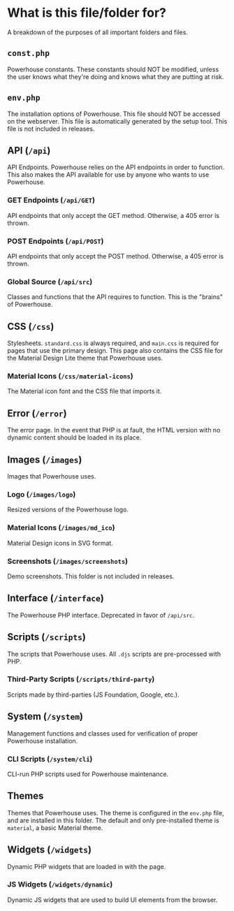 # What is this file/folder for?

A breakdown of the purposes of all important folders and files.

## `const.php`
Powerhouse constants. These constants should NOT be modified, unless the user knows what they're doing and knows what they are putting at risk.

## `env.php`
The installation options of Powerhouse. This file should NOT be accessed on the webserver. This file is automatically generated by the setup tool. This file is not included in releases.

## API (`/api`)
API Endpoints. Powerhouse relies on the API endpoints in order to function. This also makes the API available for use by anyone who wants to use Powerhouse.

### GET Endpoints (`/api/GET`)
API endpoints that only accept the GET method. Otherwise, a 405 error is thrown.

### POST Endpoints (`/api/POST`)
API endpoints that only accept the POST method. Otherwise, a 405 error is thrown.

### Global Source (`/api/src`)
Classes and functions that the API requires to function. This is the "brains" of Powerhouse.

## CSS (`/css`)
Stylesheets. `standard.css` is always required, and `main.css` is required for pages that use the primary design. This page also contains the CSS file for the Material Design Lite theme that Powerhouse uses.

### Material Icons (`/css/material-icons`)
The Material icon font and the CSS file that imports it.

## Error (`/error`)
The error page. In the event that PHP is at fault, the HTML version with no dynamic content should be loaded in its place.

## Images (`/images`)
Images that Powerhouse uses.

### Logo (`/images/logo`)
Resized versions of the Powerhouse logo.

### Material Icons (`/images/md_ico`)
Material Design icons in SVG format.

### Screenshots (`/images/screenshots`)
Demo screenshots. This folder is not included in releases.

## Interface (`/interface`)
The Powerhouse PHP interface. Deprecated in favor of `/api/src`.

## Scripts (`/scripts`)
The scripts that Powerhouse uses. All `.djs` scripts are pre-processed with PHP.

### Third-Party Scripts (`/scripts/third-party`)
Scripts made by third-parties (JS Foundation, Google, etc.).

## System (`/system`)
Management functions and classes used for verification of proper Powerhouse installation.

### CLI Scripts (`/system/cli`)
CLI-run PHP scripts used for Powerhouse maintenance.

## Themes
Themes that Powerhouse uses. The theme is configured in the `env.php` file, and are installed in this folder. The default and only pre-installed theme is `material`, a basic Material theme.

## Widgets (`/widgets`) 
Dynamic PHP widgets that are loaded in with the page.

### JS Widgets (`/widgets/dynamic`)
Dynamic JS widgets that are used to build UI elements from the browser.